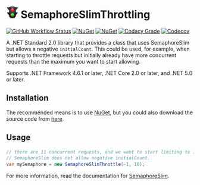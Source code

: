 # ![SemaphoreSlimThrottling](https://raw.githubusercontent.com/MarkCiliaVincenti/SemaphoreSlimThrottling/master/logo32.png) SemaphoreSlimThrottling
[![GitHub Workflow Status](https://img.shields.io/github/actions/workflow/status/MarkCiliaVincenti/SemaphoreSlimThrottling/dotnet.yml?branch=master&logo=github&style=flat)](https://actions-badge.atrox.dev/MarkCiliaVincenti/SemaphoreSlimThrottling/goto?ref=master) [![NuGet](https://img.shields.io/nuget/v/SemaphoreSlimThrottling?label=NuGet&logo=nuget&style=flat)](https://www.nuget.org/packages/SemaphoreSlimThrottling) [![NuGet](https://img.shields.io/nuget/dt/SemaphoreSlimThrottling?logo=nuget&style=flat)](https://www.nuget.org/packages/SemaphoreSlimThrottling) [![Codacy Grade](https://img.shields.io/codacy/grade/091aeebda7f14580a9c1bfc323d56f2b?style=flat)](https://app.codacy.com/gh/MarkCiliaVincenti/SemaphoreSlimThrottling/dashboard) [![Codecov](https://img.shields.io/codecov/c/github/MarkCiliaVincenti/SemaphoreSlimThrottling?label=coverage&logo=codecov&style=flat)](https://app.codecov.io/gh/MarkCiliaVincenti/SemaphoreSlimThrottling)

A .NET Standard 2.0 library that provides a class that uses SemaphoreSlim but allows a negative `initialCount`. This could be used, for example, when starting to throttle requests but initially already have more concurrent requests than the maximum you want to start allowing.

Supports .NET Framework 4.6.1 or later, .NET Core 2.0 or later, and .NET 5.0 or later.

## Installation
The recommended means is to use [NuGet](https://www.nuget.org/packages/SemaphoreSlimThrottling), but you could also download the source code from [here](https://github.com/MarkCiliaVincenti/SemaphoreSlimThrottling/releases).

## Usage
```csharp
// there are 11 concurrent requests, and we want to start limiting to 10.
// SemaphoreSlim does not allow negative initialCount.
var mySemaphore = new SemaphoreSlimThrottle(-1, 10);
```

For more information, read the documentation for [SemaphoreSlim](https://docs.microsoft.com/en-us/dotnet/api/system.threading.semaphoreslim).
